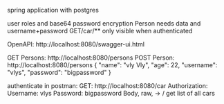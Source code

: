 spring application with postgres

user roles and base64 password encryption
Person needs data and username+password
GET/car/** only visible when authenticated

OpenAPI: http://localhost:8080/swagger-ui.html

GET Persons:
http://localhost:8080/persons
POST Person:
http://localhost:8080/persons
{
"name": "vly Vly",
"age": 22,
"username": "vlys",
"password": "bigpassword"
}

authenticate in postman:
GET: http://localhost:8080/car
Authorization: Username: vlys Password: bigpassword
Body, raw, -> /
get list of all cars